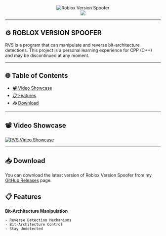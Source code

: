 <div align="center">
    <img src="https://i.imgur.com/fUGY4WA.png" alt="Roblox Version Spoofer">
</div>

<div align="center">
    <a href="https://discord.gg/DpwPTQyr89" alt="Join Discord Server">
        <img src="https://img.shields.io/badge/Discord_Server-5865F2?style=for-the-badge&logo=discord&logoColor=ffffff">
    </a>
</div>

---

## ⚙️ ROBLOX VERSION SPOOFER

RVS is a program that can manipulate and reverse bit-architecture detections. This project is a personal learning experience for CPP (C++) and may be discontinued at any moment.

---

## 🌐 Table of Contents
- [📽️ Video Showcase](https://www.youtube.com/watch?v=J8nyndW2dqE)
- [📋 Features](github.com/Cesare0328/RVS/INFO.md)
- 📥 [Download](https://github.com/Cesare0328/RVS/releases)

---

## 📽️ Video Showcase

[![RVS Video Showcase](https://i.imgur.com/fUGY4WA.png)](https://www.youtube.com/watch?v=J8nyndW2dqE)

---
## 📥 Download

You can download the latest version of Roblox Version Spoofer from my [GitHub Releases](https://github.com/Cesare0328/RVS/releases) page.

## 📋 Features

**Bit-Architecture Manipulation**
```sh-session
- Reverse Detection Mechanisms
- Bit-Architecture Control
- Stay Undetected
